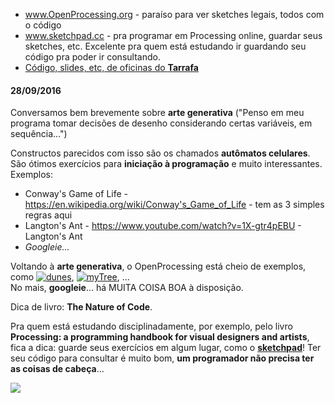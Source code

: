 - www.OpenProcessing.org - paraíso para ver sketches legais, todos com o código  
- www.sketchpad.cc - pra programar em Processing online, guardar seus sketches, etc. Excelente pra quem está estudando ir guardando seu código pra poder ir consultando.  
- [Código, slides, etc, de oficinas do **Tarrafa**](https://github.com/tarrafahc/oficinas/tree/master/processing)

#### 28/09/2016

Conversamos bem brevemente sobre **arte generativa** ("Penso em meu programa tomar decisões de desenho considerando certas variáveis, em sequência...")  

Constructos parecidos com isso são os chamados **autômatos celulares**. São ótimos exercícios para **iniciação à programação** e muito interessantes.
Exemplos:
- Conway's Game of Life - https://en.wikipedia.org/wiki/Conway's_Game_of_Life - tem as 3 simples regras aqui
- Langton's Ant - https://www.youtube.com/watch?v=1X-gtr4pEBU - Langton's Ant
- *Googleie...*

Voltando à **arte generativa**, o OpenProcessing está cheio de exemplos, como [![dunes](http://www.openprocessing.org/assets/thumbnails/visualThumbnail110204.jpg)](http://www.openprocessing.org/sketch/110204), [![myTree](http://www.openprocessing.org/assets/thumbnails/visualThumbnail10318.jpg)](http://www.openprocessing.org/sketch/10318), ...   
No mais, **googleie**... há MUITA COISA BOA à disposição.  

Dica de livro: **The Nature of Code**.

Pra quem está estudando disciplinadamente, por exemplo, pelo livro **Processing: a programming handbook for visual designers and artists**, fica a dica: guarde seus exercícios em algum lugar, como o [**sketchpad**](sketchpad.cc)! Ter seu código para consultar é muito bom, **um programador não precisa ter as coisas de cabeça**...

![](http://www.samwasserman.com/wp-content/uploads/2015/08/generative-art-processing-1.jpg)
